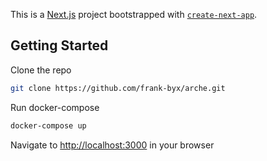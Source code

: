 This is a [Next.js](https://nextjs.org/) project bootstrapped with [`create-next-app`](https://github.com/vercel/next.js/tree/canary/packages/create-next-app).

## Getting Started

Clone the repo

```bash
git clone https://github.com/frank-byx/arche.git
```

Run docker-compose

```bash
docker-compose up
```

Navigate to [http://localhost:3000](http://localhost:3000) in your browser
